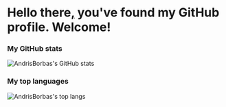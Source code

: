 # Hello there[,](https://www.youtube.com/watch?v=rEq1Z0bjdwc) you've found my GitHub profile. Welcome!

### My GitHub stats

![AndrisBorbas's GitHub stats](https://github-readme-stats.vercel.app/api?username=AndrisBorbas&show_icons=true&hide_border=true&count_private=true&theme=dark)

### My top languages

![AndrisBorbas's top langs](https://github-readme-stats.vercel.app/api/top-langs/?username=AndrisBorbas&layout=compact&theme=dark)
